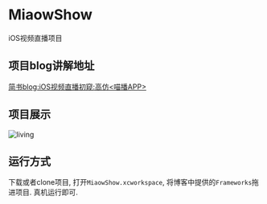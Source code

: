 # MiaowShow
iOS视频直播项目

## 项目blog讲解地址
<a href="http://www.jianshu.com/p/b8db6c142aad">简书blog:iOS视频直播初窥:高仿<喵播APP></a>

## 项目展示

![living](http://7xq6at.com1.z0.glb.clouddn.com/mb_living.gif)

## 运行方式
下载或者clone项目, 打开`MiaowShow.xcworkspace`, 将博客中提供的`Frameworks`拖进项目. 真机运行即可.

